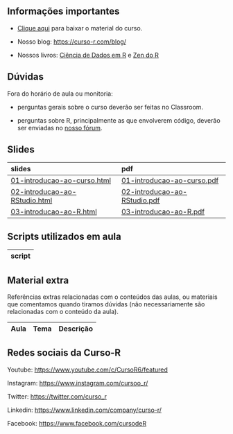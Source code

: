 
<!-- README.md is generated from README.Rmd. Please edit that file -->

## Informações importantes

-   [Clique
    aqui](https://github.com/curso-r/main-intro-programacao/raw/master/material_do_curso.zip)
    para baixar o material do curso.

-   Nosso blog: <https://curso-r.com/blog/>

-   Nossos livros: [Ciência de Dados em R](https://livro.curso-r.com/) e
    [Zen do R](https://curso-r.github.io/zen-do-r/)

## Dúvidas

Fora do horário de aula ou monitoria:

-   perguntas gerais sobre o curso deverão ser feitas no Classroom.

-   perguntas sobre R, principalmente as que envolverem código, deverão
    ser enviadas no [nosso fórum](https://discourse.curso-r.com/).

## Slides

| slides                                                                                                                 | pdf                                                                                                                  |
|:-----------------------------------------------------------------------------------------------------------------------|:---------------------------------------------------------------------------------------------------------------------|
| [01-introducao-ao-curso.html](https://curso-r.github.io/main-intro-programacao/slides/01-introducao-ao-curso.html)     | [01-introducao-ao-curso.pdf](https://curso-r.github.io/main-intro-programacao/slides/01-introducao-ao-curso.pdf)     |
| [02-introducao-ao-RStudio.html](https://curso-r.github.io/main-intro-programacao/slides/02-introducao-ao-RStudio.html) | [02-introducao-ao-RStudio.pdf](https://curso-r.github.io/main-intro-programacao/slides/02-introducao-ao-RStudio.pdf) |
| [03-introducao-ao-R.html](https://curso-r.github.io/main-intro-programacao/slides/03-introducao-ao-R.html)             | [03-introducao-ao-R.pdf](https://curso-r.github.io/main-intro-programacao/slides/03-introducao-ao-R.pdf)             |

## Scripts utilizados em aula

| script |
|:-------|

## Material extra

Referências extras relacionadas com o conteúdos das aulas, ou materiais
que comentamos quando tiramos dúvidas (não necessariamente são
relacionadas com o conteúdo da aula).

| Aula | Tema | Descrição |
|:-----|:-----|:----------|

## Redes sociais da Curso-R

Youtube: <https://www.youtube.com/c/CursoR6/featured>

Instagram: <https://www.instagram.com/cursoo_r/>

Twitter: <https://twitter.com/curso_r>

Linkedin: <https://www.linkedin.com/company/curso-r/>

Facebook: <https://www.facebook.com/cursodeR>
